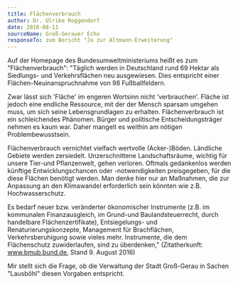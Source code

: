 ```yaml
---
title: Flächenverbrauch
author: Dr. Ulrike Roggendorf
date: 2016-08-11
sourceName: Groß-Gerauer Echo
responseTo: zum Bericht "Ja zur Altmann-Erweiterung"
---
```


Auf der Homepage des Bundesumweltministeriums heißt es zum "Flächenverbrauch": "Täglich werden in Deutschland rund 69 Hektar als Siedlungs- und Verkehrsflächen neu ausgewiesen. Dies entspricht einer Flächen-Neuinanspruchnahme von 98 Fußballfeldern.

Zwar lässt sich 'Fläche' im engeren Wortsinn nicht 'verbrauchen'. Fläche ist jedoch eine endliche Ressource, mit der der Mensch sparsam umgehen muss, um sich seine Lebensgrundlagen zu erhalten. Flächenverbrauch ist ein schleichendes Phänomen. Bürger und politische Entscheidungsträger nehmen es kaum war. Daher mangelt es weithin am nötigen Problembewusstsein.

Flächenverbrauch vernichtet vielfach wertvolle (Acker-)Böden. Ländliche Gebiete werden zersiedelt. Unzerschnittene Landschaftsräume, wichtig für unsere Tier-und Pflanzenwelt, gehen verloren. Oftmals gedankenlos werden künftige Entwicklungschancen oder -notwendigkeiten preisgegeben, für die diese Flächen benötigt werden. Man denke hier nur an Maßnahmen, die zur Anpassung an den Klimawandel erforderlich sein könnten wie z.B. Hochwasserschutz.

Es bedarf neuer bzw. veränderter ökonomischer Instrumente (z.B. im kommunalen Finanzausgleich, im Grund-und Baulandsteuerrecht, durch handelbare Flächenzertifikate), Entsiegelungs- und Renaturierungskonzepte, Management für Brachflächen, Verkehrsberuhigung sowie vieles mehr. Instrumente, die dem Flächenschutz zuwiderlaufen, sind zu überdenken," (Zitatherkunft: www.bmub.bund.de, Stand 9. August 2016)

Mir stellt sich die Frage, ob die Verwaltung der Stadt Groß-Gerau in Sachen "Lausböhl" diesen Vorgaben entspricht.
